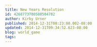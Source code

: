 ```yaml
---
title: New Years Resolution
id: 4268773780588504782
author: Kirby Urner
published: 2014-12-31T08:23:00.002-08:00
updated: 2014-12-31T09:34:52.623-08:00
blog: world_game
tags: 
---
```


